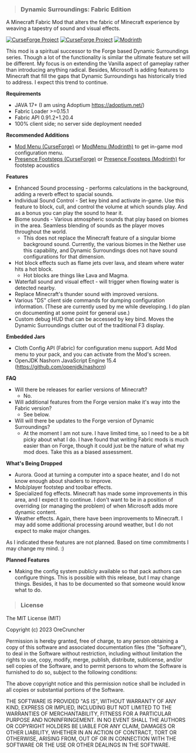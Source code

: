 > ### Dynamic Surroundings: Fabric Edition
A Minecraft Fabric Mod that alters the fabric of Minecraft experience by weaving a tapestry of sound and visual effects.

<a href="https://www.curseforge.com/minecraft/mc-mods/dynamic-surroundings-fabric-edition"><img src="http://cf.way2muchnoise.eu/versions/535715.svg" alt="CurseForge Project"/></a>
<a href="https://www.curseforge.com/minecraft/mc-mods/dynamic-surroundings-fabric-edition"><img src="http://cf.way2muchnoise.eu/full_535715_downloads.svg" alt="CurseForge Project"/></a>
<a href="https://modrinth.com/mod/dynamicsurroundingsfabric"><img src="https://img.shields.io/badge/Mod-rinth-brightgreen" alt="Modrinth"></a>

This mod is a spiritual successor to the Forge based Dynamic Surroundings series.  Though a lot of the functionality is similar the ultimate feature set will be different.  My focus is on extending the Vanilla aspect of gameplay rather than introducing anything radical.  Besides, Microsoft is adding features to Minecraft that fill the gaps that Dynamic Surroundings has historically tried to address.  I expect this trend to continue.

**Requirements**
* JAVA 17+ (I am using Adoptium https://adoptium.net/)
* Fabric Loader >=0.15.1
* Fabric API 0.91.2+1.20.4
* 100% client side; no server side deployment needed

**Recommended Additions**
* [Mod Menu (CurseForge)](https://www.curseforge.com/minecraft/mc-mods/modmenu) or [ModMenu (Modrinth)](https://modrinth.com/mod/modmenu) to get in-game mod configuration menu.
* [Presence Footsteps (CurseForge)](https://www.curseforge.com/minecraft/mc-mods/presence-footsteps) or [Presence Foosteps (Modrinth)](https://modrinth.com/mod/presence-footsteps) for footstep acoustics

**Features**
* Enhanced Sound processing - performs calculations in the background, adding a reverb effect to spacial sounds.
* Individual Sound Control - Set key bind and activate in-game.  Use this feature to block, cull, and control the volume at which sounds play.  And as a bonus you can play the sound to hear it.
* Biome sounds - Various atmospheric sounds that play based on biomes in the area.  Seamless blending of sounds as the player moves throughout the world.
    * This does not replace the Minecraft feature of a singular biome background sound.  Currently, the various biomes in the Nether use this capability, and Dynamic Surroundings does not have sound configurations for that dimension.
* Hot block effects such as flame jets over lava, and steam where water hits a hot block.
    * Hot blocks are things like Lava and Magma.
* Waterfall sound and visual effect - will trigger when flowing water is detected nearby.
* Replace Minecraft's thunder sound with improved versions.
* Various "DS" client side commands for dumping configuration information.  (These are currently used by me while developing.  I do plan on documenting at some point for general use.)
* Custom debug HUD that can be accessed by key bind.  Moves the Dynamic Surroundings clutter out of the traditional F3 display.

**Embedded Jars**
* Cloth Config API (Fabric) for configuration menu support.  Add Mod menu to your pack, and you can activate from the Mod's screen.
* OpenJDK Nashorn JavaScript Engine 15.4 (https://github.com/openjdk/nashorn)

**FAQ**
* Will there be releases for earlier versions of Minecraft?
    * No.
* Will additional features from the Forge version make it's way into the Fabric version?
    * See below.
* Will will there be updates to the Forge version of Dynamic Surroundings?
    * At the moment I am not sure.  I have limited time, so I need to be a bit picky about what I do.  I have found that writing Fabric mods is much easier than on Forge, though it could just be the nature of what my mod does.  Take this as a biased assessment.

**What's Being Dropped**
* Aurora.  Good at turning a computer into a space heater, and I do not know enough about shaders to improve.
* Mob/player footstep and toolbar effects.
* Specialized fog effects.  Minecraft has made some improvements in this area, and I expect it to continue.  I don't want to be in a position of overriding (or managing the problem) of when Microsoft adds more dynamic content.
* Weather effects.  Again, there have been improvements to Minecraft.  I may add some additional processing around weather, but I do not expect to make major changes.

As I indicated these features are not planned.  Based on time commitments I may change my mind. :) 

**Planned Features**
* Making the config system publicly available so that pack authors can configure things.  This is possible with this release, but I may change things.  Besides, it has to be documented so that someone would know what to do.

> ### License
The MIT License (MIT)

Copyright (c) 2023 OreCruncher

Permission is hereby granted, free of charge, to any person obtaining a copy
of this software and associated documentation files (the "Software"), to deal
in the Software without restriction, including without limitation the rights
to use, copy, modify, merge, publish, distribute, sublicense, and/or sell
copies of the Software, and to permit persons to whom the Software is
furnished to do so, subject to the following conditions:

The above copyright notice and this permission notice shall be included in
all copies or substantial portions of the Software.

THE SOFTWARE IS PROVIDED "AS IS", WITHOUT WARRANTY OF ANY KIND, EXPRESS OR
IMPLIED, INCLUDING BUT NOT LIMITED TO THE WARRANTIES OF MERCHANTABILITY,
FITNESS FOR A PARTICULAR PURPOSE AND NONINFRINGEMENT. IN NO EVENT SHALL THE
AUTHORS OR COPYRIGHT HOLDERS BE LIABLE FOR ANY CLAIM, DAMAGES OR OTHER
LIABILITY, WHETHER IN AN ACTION OF CONTRACT, TORT OR OTHERWISE, ARISING FROM,
OUT OF OR IN CONNECTION WITH THE SOFTWARE OR THE USE OR OTHER DEALINGS IN
THE SOFTWARE.